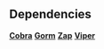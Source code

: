 ## Dependencies

[**Cobra**](https://github.com/spf13/cobra)
[**Gorm**](https://github.com/jinzhu/gorm)
[**Zap**](https://github.com/uber-go/zap)
[**Viper**](https://github.com/spf13/viper)
